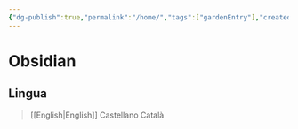```yaml
---
{"dg-publish":true,"permalink":"/home/","tags":["gardenEntry"],"created":"","updated":""}
---
```


# Obsidian
## Lingua
> [[English\|English]]
> Castellano
> Català
